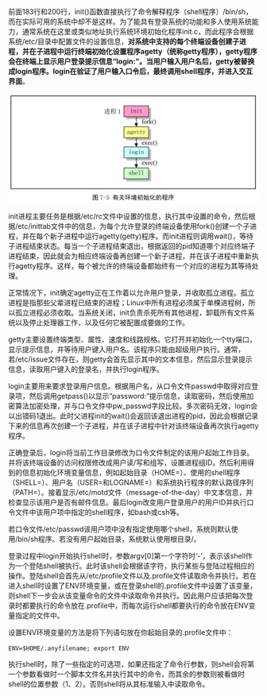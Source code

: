 前面183行和200行，init()函数直接执行了命令解释程序（shell程序）/bin/sh，而在实际可用的系统中却不是这样。为了能具有登录系统的功能和多人使用系统能力，通常系统在这里或类似地址执行系统环境初始化程序init.c，而此程序会根据系统/etc/目录中配置文件的设置信息，**对系统中支持的每个终端设备创建子进程，并在子进程中运行终端初始化设置程序agetty（统称getty程序），getty程序会在终端上显示用户登录提示信息“login:”。当用户输入用户名后，getty被替换成login程序。login在验证了用户输入口令后，最终调用shell程序，并进入交互界面**。

![config](images/7.png)

init进程主要任务是根据/etc/rc文件中设置的信息，执行其中设置的命令，然后根据/etc/inittab文件中的信息，为每个允许登录的终端设备使用fork()创建一个子进程，并在每个新子进程中运行agetty(getty)程序。而init进程则调用wait()，等待子进程结束状态。每当一个子进程结束退出，根据返回的pid知道哪个对应终端子进程结束，因此就会为相应终端设备再创建一个新子进程，并在该子进程中重新执行agetty程序。这样，每个被允许的终端设备都始终有一个对应的进程为其等待处理。

正常情况下，init确定agetty正在工作着以允许用户登录，并收取孤立进程。孤立进程是指那些父辈进程已结束的进程；Linux中所有进程必须属于单棵进程树，所以孤立进程必须收取。当系统关闭，init负责杀死所有其他进程，卸载所有文件系统以及停止处理器工作，以及任何它被配置成要做的工作。

getty主要设置终端类型、属性、速度和线路规格。它打开并初始化一个tty端口，显示提示信息，并等待用户键入用户名。该程序只能由超级用户执行。通常，若/etc/issue文件存在，则getty会首先显示其中的文本信息，然后显示登录提示信息，读取用户键入的登录名，并执行login程序。

login主要用来要求登录用户信息。根据用户名，从口令文件passwd中取得对应登录项，然后调用getpass()以显示“password:”提示信息，读取密码，然后使用加密算法加密处理，并与口令文件中pw\_passwd字段比较。多次密码无效，login会以出错码1退出。此时父进程init的wait()会返回该退出进程的pid，因此会根据记录下来的信息再次创建一个子进程，并在该子进程中针对该终端设备再次执行agetty程序。

正确登录后，login将当前工作目录修改为口令文件制定的该用户起始工作目录。并将该终端设备的访问权限修改成用户读/写和组写，设置进程组ID。然后利用得到的信息初始化环境变量信息，例如起始目录（HOME=）、使用的shell程序（SHELL=）、用户名（USER=和LOGNAME=）和系统执行程序的默认路径序列（PATH=）。接着显示/etc/motd文件（message-of-the-day）中文本信息，并检查显示该用户是否有邮件信息。最后login改变用户登录用户的用户ID并执行口令文件中该用户项中指定的shell程序，如bash或csh等。

若口令文件/etc/passwd该用户项中没有指定使用哪个shell，系统则默认使用/bin/sh程序。若没有用户起始目录，系统默认使用根目录/。

登录过程中login开始执行shell时，参数argv[0]第一个字符时‘-’，表示该shell作为一个登陆shell被执行。此时该shell会根据该字符，执行某些与登陆过程相应的操作。登陆shell会首先从/etc/profile文件以及.profile文件读取命令并执行。若在进入shell时设置了ENV环境变量，或在登录shell的.profile文件中设置了该变量，则shell下一步会从该变量命令的文件中读取命令并执行。因此用户应该把每次登录时都要执行的命令放在.profile中，而每次运行shell都要执行的命令放在ENV变量指定的文件中。

设置ENV环境变量的方法是将下列语句放在你起始目录的.profile文件中：

```
ENV=$HOME/.anyfilename; export ENV
```

执行shell时，除了一些指定的可选项，如果还指定了命令行参数，则shell会将第一个参数看做时一个脚本文件名并执行其中的命令，而其余的参数则被看做时shell的位置参数（$1、$2）。否则shell将从其标准输入中读取命令。
